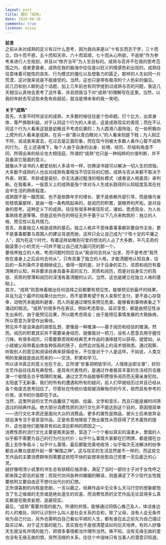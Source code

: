 ```yaml
---
layout: post
title: 關於「成熟」
date: 2020-08-18
comments: true
license: essay
---
```


**前言**
<br>
  之前从未对成熟的定义有过什么思考，因为我向来是以“十有五而志于学，三十而立，四十而不惑，五十而知天命，六十而耳顺，七十而从心所欲，不逾矩”作为参考来进行人生规划，并且以“修齐治平”为人生目标的。成熟与否并不在我的思考范围之内，或者更甚者，成熟在我的脑海中往往是以贬义的情感色彩出现的。成熟往往意味着可能性的丧失、行为模式的僵化以及想象力的匮乏，那样的人生如同一片荒漠，这对我来说是不能接受的。当然，这也只是带有极浓的个人色彩的偏见。
<br>
  前几日和别人聊到这个话题，加上几年前也有同学提到过成熟与否的问题，我这几天相当认真地去思考了这件事，并且把我当下对“成熟”的理解写在这里。当然，以我的年龄去写这些未免有些超前，就当是博未来的我一笑吧。
<br>
<br>
**关于“成熟”**
<br>
  首先，大家平时所谈论的成熟，大多数时候往往是个伪命题。打个比方，出卖身体、尊严换取利益，对于认同这个行为的人来说，这是成熟现实的表现；而在不认同这个行为人看来这就是幼稚且不考虑后果的；为人圆滑八面玲珑，在一些积极向上爬升的人看来是成熟，在另一些“善以青白眼对人”的人看来则是下贱；为人刚正不阿，说话直来直去，在过去是正面形象，而在现今则被大多数人看作心智不成熟的行为。
  在上述语境下，每个人由于自身的出身、处境、经历、阶级和角度不同，所得出来的结论也大相径庭，所谓的“成熟”也只是一种纯粹的价值判断，并不具备其它层面的意义。
<br>
  就像从不读书的人都爱劝别人多读书一样，彷佛读书就可以解决一切人生的烦恼，大多数不成熟的人也会对成熟有着相当不切实际的幻想。成熟与否从来都不取决于外表、财富、年龄或是装扮，亦无法通过粗浅的相处模式（或者说人格面具）来判断。在我看来，一般意义上的成熟是指个体对与人生成长路径的认知程度及其在社会中生活的熟练程度。
<br>
  成熟既不是一蹴而就、也不是依靠年岁的增长、更不是依赖外部引导，而是像鸟雀衔枝筑巢那样，是由一枝一条构筑起来的，是阅历的积累，是眼界的开拓，是对自身的思考。这种定义下的成熟，往往有很多种表现形式，诸如，思虑周全、为人处事熟练老道等等。但是这些外在的特征无外乎基于以下几点来构筑的：独立的人格、预见性以及共情力。
<br>
  首先，具备独立人格是成熟的基石。独立人格并不意味着事事都非要自作主张，更不是事事都要与周围人的建议背道而驰，这样只会让自己成为“个性十足的平庸之人”，因为在这个时代，有着这样幼稚到可爱的想法的人占了大多数，平凡无奇的脑袋里小小的灵光一闪并不能让自己成为最闪亮的那一个。
<br>
  要培养独立的人格，考虑问题时则应当从“我该何去何从”出发，而不是考虑“我凭依在谁身上之后会何去何从”。只有具备了独立的人格，才能清醒地认知自身，往后的一系列条件才能相继成立。值得一提的是，对于自身的实力、资质和阅历有着清晰的认知，并非要求自身具备多高的实力、资质和阅历，而是对自身实力的高低、资质的厚薄和阅历的深浅有着清醒的认识。当然，这也是建立在独立人格的基础上。
<br>
  其次，“成熟”则意味着做出任何选择之前都要有预见性，能够预见到最坏的结果，并且为这个最坏的结果付出代价，而不是寄希望于有人来帮忙支付，更不是心存侥幸，动物凭本能趋利避害，而人则是通过理性来预见危害。能够看到事物表象之下涌动的暗流。“成熟”的很多外在表征，例如考虑周全、延迟享受，都是由预见性派生出来的，由于能预见后果，所以能考虑周全；由于能预见事情发展的大致脉络，所以愿意为享受作出等待。
<br>
  预见并不是没来由的胡思乱想，更像是一种推演——基于阅历和经验的推演。然而，阅历的积累其实并不需要亲身经历，就像面对一把刀，没有人愿意去用手握住刀锋。有很多阅历，只需要靠旁观和经典艺术作品的演绎就可以获得。就譬如，从小就被父母带着出席各种饭局的孩子，自然会对饭局上的话术很熟悉。通过观察、听取别人的意见和阅读经典来获得成长，不仅是对于个人是这样，不如说，人类文明的发展就是由此而来的——交流、积累和学习。
<br>
  所以读书真正的意义也在于此，正所谓“世事洞明皆学问，人情练达即文章”，好的文艺作品往往具有典型性，是具有代表性的，是通过作者极其丰富的生活经历去推演一个剧情去合乎情理的发展。通过文艺作品能够积攒很多阅历而无需亲身犯险。太阳底下无新事，我们的所有的遭遇和所有的疑问，前人们早就经历过并且已经从各个角度去思考回应了，尽管处在传统价值观被消解殆尽的今天，依然具有参考的价值，读书的价值即在于此。
<br>
  当然，这里所说的文艺作品囊括了戏剧、绘画、文学和音乐，而且只能是被时间筛选过的经典作品。绝大部分消费性质的流行文化并不能达到这个目的，原因很简单——流行文化本质还是面向大众的消费品，更多的属性是商品，披头士后来放弃全球巡演专注于录音室作品，正是有意地降低了商业属性从而获得了艺术属性的提升，这也是他们能够具有如此深远影响的原因之一。
<br>
  消费性质的流行文化主要是贩卖妄想，营造了一个个看似真实的温柔乡，里面的人似乎都不需要为自己的行为付出代价；似乎什么事情大家都在打明牌，都是摆在台面上去你争我斗；似乎什么事情，最后都能完美地收场；似乎每次无法解决的纷争都会从舞台底部升起一尊“解围之神”。这与现实的生活显然是不一样的，而这些文艺作品的主要消费群体则需要这些短平快的妄想来抚慰自己劳累一天后疲乏的心灵。
<br>
  就好像明清小说里的书生总有妖精红袖添香，满足了当时一部份士子对于女性呼之即来挥之即去的妄想；而现代坊间各种对婚姻的解读，则是满足了不少现代女性既要依附又要自由还不想付出代价的幻想。
<br>
  正所谓喜剧的内核是悲剧，一言以蔽之，经典作品中无论多么天马行空的想象都饱含了生之维艰的无奈或是绝处逢生的欢喜，而消费性质的文艺作品无论显得多么真实都是在贩卖妄想、逃避现实。
<br>
  最后，“成熟”需要共情的能力。所谓的共情，能够通过同情心推己及人，体谅身边的人的难处，同时认识到什么叫人是社会关系的总和，除了父母，没有人会无条件地为自己付出，另外也需明白自己看似平顺的人生，都有谁在此之前先为自己铺过路买过单。对于这方面的能力，其实我也不是很清楚该如何后天培养，有的人好像天生就没有共情的能力，把很多事情都当作理所当然。殊不知，没有无缘无故的爱也没有无缘无故的恨，突然活络的关系，往往个中滋味只有当事人的潜意识知道。